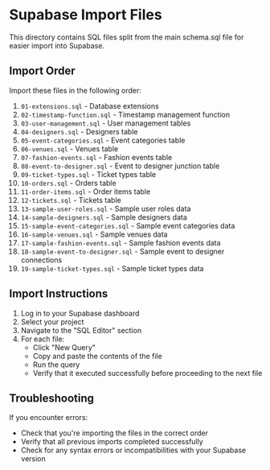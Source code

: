 # Supabase Import Files

This directory contains SQL files split from the main schema.sql file for easier import into Supabase.

## Import Order

Import these files in the following order:

1. `01-extensions.sql` - Database extensions
2. `02-timestamp-function.sql` - Timestamp management function
3. `03-user-management.sql` - User management tables
4. `04-designers.sql` - Designers table
5. `05-event-categories.sql` - Event categories table
6. `06-venues.sql` - Venues table
7. `07-fashion-events.sql` - Fashion events table
8. `08-event-to-designer.sql` - Event to designer junction table
9. `09-ticket-types.sql` - Ticket types table
10. `10-orders.sql` - Orders table
11. `11-order-items.sql` - Order items table
12. `12-tickets.sql` - Tickets table
13. `13-sample-user-roles.sql` - Sample user roles data
14. `14-sample-designers.sql` - Sample designers data
15. `15-sample-event-categories.sql` - Sample event categories data
16. `16-sample-venues.sql` - Sample venues data
17. `17-sample-fashion-events.sql` - Sample fashion events data
18. `18-sample-event-to-designer.sql` - Sample event to designer connections
19. `19-sample-ticket-types.sql` - Sample ticket types data

## Import Instructions

1. Log in to your Supabase dashboard
2. Select your project
3. Navigate to the "SQL Editor" section
4. For each file:
   - Click "New Query"
   - Copy and paste the contents of the file
   - Run the query
   - Verify that it executed successfully before proceeding to the next file

## Troubleshooting

If you encounter errors:
- Check that you're importing the files in the correct order
- Verify that all previous imports completed successfully
- Check for any syntax errors or incompatibilities with your Supabase version

